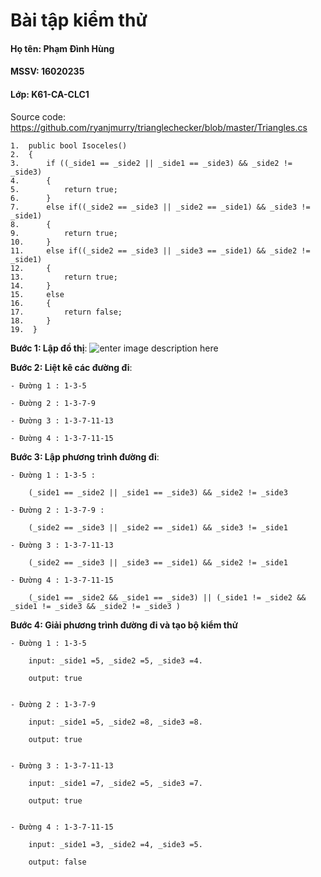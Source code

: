 ﻿# Bài tập kiểm thử 
#### Họ tên: Phạm Đình Hùng
#### MSSV: 16020235
#### Lớp: K61-CA-CLC1

Source code: 
https://github.com/ryanjmurry/trianglechecker/blob/master/Triangles.cs

    1.  public bool Isoceles()
    2.  {
    3.  	if ((_side1 == _side2 || _side1 == _side3) && _side2 != _side3)
    4.  	{
    5.  		return true;
    6.      }
    7.      else if((_side2 == _side3 || _side2 == _side1) && _side3 != _side1)
    8.      {
    9.      	return true;
    10.     }
    11.     else if((_side2 == _side3 || _side3 == _side1) && _side2 != _side1)
    12.     {
    13.     	return true;
    14.     }
    15.     else
    16.     {
    17.     	return false;
    18.     }
    19.  }
  
**Bước 1: Lập đồ thị**:
<img src="https://i.imgur.com/dh8JY5r.jpg" alt="enter image description here">


**Bước 2: Liệt kê các đường đi**:


    - Đường 1 : 1-3-5  

    - Đường 2 : 1-3-7-9 

    - Đường 3 : 1-3-7-11-13

    - Đường 4 : 1-3-7-11-15


**Bước 3: Lập phương trình đường đi**:


    - Đường 1 : 1-3-5 : 

        (_side1 == _side2 || _side1 == _side3) && _side2 != _side3

    - Đường 2 : 1-3-7-9 :

        (_side2 == _side3 || _side2 == _side1) && _side3 != _side1

    - Đường 3 : 1-3-7-11-13

        (_side2 == _side3 || _side3 == _side1) && _side2 != _side1

    - Đường 4 : 1-3-7-11-15

        (_side1 == _side2 && _side1 == _side3) || (_side1 != _side2 && _side1 != _side3 && _side2 != _side3 )


**Bước 4: Giải phương trình đường đi và tạo bộ kiểm thử**


    - Đường 1 : 1-3-5  

        input: _side1 =5, _side2 =5, _side3 =4.

        output: true


    - Đường 2 : 1-3-7-9 

        input: _side1 =5, _side2 =8, _side3 =8.

        output: true


    - Đường 3 : 1-3-7-11-13

        input: _side1 =7, _side2 =5, _side3 =7.

        output: true


    - Đường 4 : 1-3-7-11-15

        input: _side1 =3, _side2 =4, _side3 =5.

        output: false
